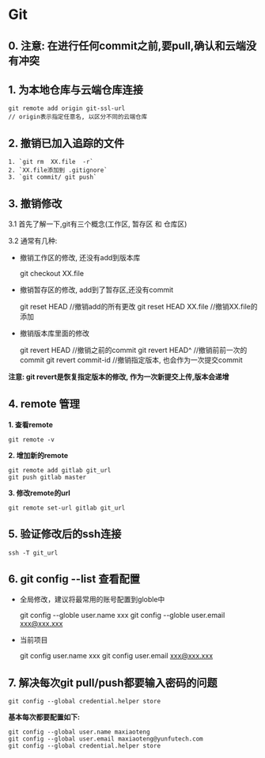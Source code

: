 # Git

## 0. 注意: 在进行任何commit之前,要pull,确认和云端没有冲突

## 1. 为本地仓库与云端仓库连接

    git remote add origin git-ssl-url
    // origin表示指定任意名, 以区分不同的云端仓库

## 2. 撤销已加入追踪的文件

    1. `git rm  XX.file  -r`
    2. `XX.file添加到 .gitignore`
    3. `git commit/ git push`

## 3. 撤销修改

3.1 首先了解一下,git有三个概念\(工作区, 暂存区 和 仓库区\)

3.2 通常有几种:

- 撤销工作区的修改, 还没有add到版本库

    git checkout XX.file

* 撤销暂存区的修改, add到了暂存区,还没有commit

    git reset HEAD           //撤销add的所有更改
    git reset HEAD  XX.file        //撤销XX.file的添加

* 撤销版本库里面的修改

    git revert HEAD           //撤销之前的commit
    git revert HEAD^        //撤销前前一次的commit
    git revert commit-id    //撤销指定版本, 也会作为一次提交commit

**注意: git revert是恢复指定版本的修改, 作为一次新提交上传,版本会递增**

## 4. remote 管理

**1. 查看remote**

    git remote -v

**2. 增加新的remote**
    
    git remote add gitlab git_url
    git push gitlab master

**3. 修改remote的url**

```
git remote set-url gitlab git_url
```

## 5. 验证修改后的ssh连接

```
ssh -T git_url
```

## 6. git config --list 查看配置

- 全局修改，建议将最常用的账号配置到globle中

    git config --globle user.name xxx
    git config --globle user.email xxx@xxx.xxx

- 当前项目

    git config user.name xxx
    git config user.email xxx@xxx.xxx

## 7. 解决每次git pull/push都要输入密码的问题

    git config --global credential.helper store
    
**基本每次都要配置如下:**
    
    git config --global user.name maxiaoteng
    git config --global user.email maxiaoteng@yunfutech.com
    git config --global credential.helper store



